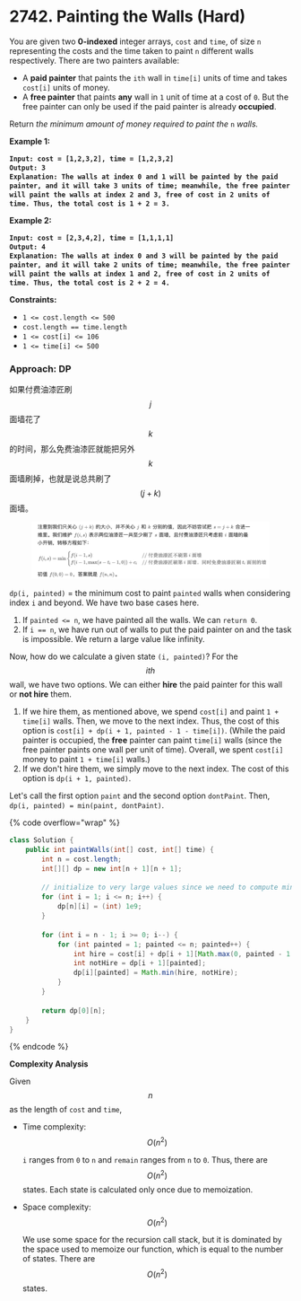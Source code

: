 # 2742. Painting the Walls (Hard)

You are given two **0-indexed** integer arrays, `cost` and `time`, of size `n` representing the costs and the time taken to paint `n` different walls respectively. There are two painters available:

* A **paid painter** that paints the `ith` wall in `time[i]` units of time and takes `cost[i]` units of money.
* A **free painter** that paints **any** wall in `1` unit of time at a cost of `0`. But the free painter can only be used if the paid painter is already **occupied**.

Return _the minimum amount of money required to paint the_ `n` _walls._

**Example 1:**

<pre data-overflow="wrap"><code><strong>Input: cost = [1,2,3,2], time = [1,2,3,2]
</strong><strong>Output: 3
</strong><strong>Explanation: The walls at index 0 and 1 will be painted by the paid painter, and it will take 3 units of time; meanwhile, the free painter will paint the walls at index 2 and 3, free of cost in 2 units of time. Thus, the total cost is 1 + 2 = 3.
</strong></code></pre>

**Example 2:**

<pre data-overflow="wrap"><code><strong>Input: cost = [2,3,4,2], time = [1,1,1,1]
</strong><strong>Output: 4
</strong><strong>Explanation: The walls at index 0 and 3 will be painted by the paid painter, and it will take 2 units of time; meanwhile, the free painter will paint the walls at index 1 and 2, free of cost in 2 units of time. Thus, the total cost is 2 + 2 = 4.
</strong></code></pre>

**Constraints:**

* `1 <= cost.length <= 500`
* `cost.length == time.length`
* `1 <= cost[i] <= 106`
* `1 <= time[i] <= 500`



### Approach: DP

如果付费油漆匠刷 $$j$$ 面墙花了 $$k$$ 的时间，那么免费油漆匠就能把另外 $$k$$ 面墙刷掉，也就是说总共刷了 $$(j+k)$$ 面墙。

<figure><img src="../../../.gitbook/assets/image.png" alt="" width="563"><figcaption></figcaption></figure>

`dp(i, painted)` = the minimum cost to paint `painted` walls when considering index `i` and beyond. We have two base cases here.

1. If `painted <= n`, we have painted all the walls. We can `return 0`.
2. If `i == n`, we have run out of walls to put the paid painter on and the task is impossible. We return a large value like infinity.

Now, how do we calculate a given state `(i, painted)`? For the $$ith$$ wall, we have two options. We can either **hire** the paid painter for this wall or **not hire** them.

1. If we hire them, as mentioned above, we spend `cost[i]` and paint `1 + time[i]` walls. Then, we move to the next index. Thus, the cost of this option is `cost[i] + dp(i + 1, painted - 1 - time[i])`. (While the paid painter is occupied, the **free** painter can paint `time[i]` walls (since the free painter paints one wall per unit of time). Overall, we spent `cost[i]` money to paint `1 + time[i]` walls.)
2. If we don't hire them, we simply move to the next index. The cost of this option is `dp(i + 1, painted)`.

Let's call the first option `paint` and the second option `dontPaint`. Then, `dp(i, painted) = min(paint, dontPaint)`.

{% code overflow="wrap" %}
```java
class Solution {
    public int paintWalls(int[] cost, int[] time) {
        int n = cost.length;
        int[][] dp = new int[n + 1][n + 1];

        // initialize to very large values since we need to compute min values
        for (int i = 1; i <= n; i++) {
            dp[n][i] = (int) 1e9;
        }

        for (int i = n - 1; i >= 0; i--) {
            for (int painted = 1; painted <= n; painted++) {
                int hire = cost[i] + dp[i + 1][Math.max(0, painted - 1 - time[i])]; // prevent index out of bound
                int notHire = dp[i + 1][painted];
                dp[i][painted] = Math.min(hire, notHire);
            }
        }

        return dp[0][n];
    }
}
```
{% endcode %}

**Complexity Analysis**

Given $$n$$ as the length of `cost` and `time`,

*   Time complexity: $$O(n^2)$$

    `i` ranges from `0` to `n` and `remain` ranges from `n` to `0`. Thus, there are $$O(n^2)$$ states. Each state is calculated only once due to memoization.
*   Space complexity: $$O(n^2)$$

    We use some space for the recursion call stack, but it is dominated by the space used to memoize our function, which is equal to the number of states. There are $$O(n^2)$$ states.
